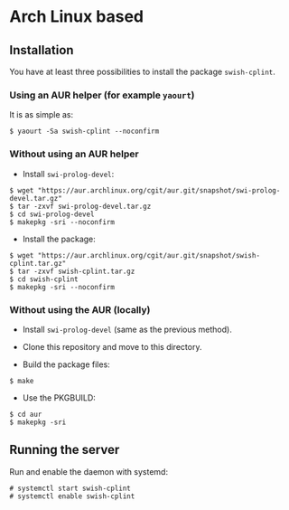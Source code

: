 # Arch Linux based

## Installation

You have at least three possibilities to install
the package `swish-cplint`.

### Using an AUR helper (for example `yaourt`)

It is as simple as:
```
$ yaourt -Sa swish-cplint --noconfirm
```

### Without using an AUR helper

- Install `swi-prolog-devel`:
```
$ wget "https://aur.archlinux.org/cgit/aur.git/snapshot/swi-prolog-devel.tar.gz"
$ tar -zxvf swi-prolog-devel.tar.gz
$ cd swi-prolog-devel
$ makepkg -sri --noconfirm
```

- Install the package:
```
$ wget "https://aur.archlinux.org/cgit/aur.git/snapshot/swish-cplint.tar.gz"
$ tar -zxvf swish-cplint.tar.gz
$ cd swish-cplint
$ makepkg -sri --noconfirm
```

### Without using the AUR (locally)

- Install `swi-prolog-devel` (same as the previous method).

- Clone this repository and move to this directory.

- Build the package files:
```
$ make
```

- Use the PKGBUILD:
```
$ cd aur
$ makepkg -sri
```

## Running the server

Run and enable the daemon with systemd:
```
# systemctl start swish-cplint
# systemctl enable swish-cplint
``` 
